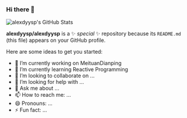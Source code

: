 ### Hi there 👋

![alexdyysp's GitHub Stats](https://github-readme-stats.vercel.app/api?username=alexdyysp&show_icons=true&theme=radical)


**alexdyysp/alexdyysp** is a ✨ _special_ ✨ repository because its `README.md` (this file) appears on your GitHub profile.

Here are some ideas to get you started:

- 🔭 I’m currently working on MeituanDianping
- 🌱 I’m currently learning Reactive Programming
- 👯 I’m looking to collaborate on ...
- 🤔 I’m looking for help with ...
- 💬 Ask me about ...
- 📫 How to reach me: ...
- 😄 Pronouns: ...
- ⚡ Fun fact: ...

